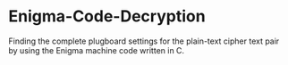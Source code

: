 # Enigma-Code-Decryption
Finding the complete plugboard settings for the plain-text cipher text pair by using the Enigma machine code written in C. 
